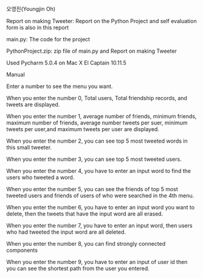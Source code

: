오영진(Youngjin Oh)

Report on making Tweeter: Report on the Python Project and self evaluation form is also in this report

main.py: The code for the project

PythonProject.zip: zip file of main.py and Report on making Tweeter 

Used Pycharm 5.0.4 on Mac X El Captain 10.11.5

Manual

Enter a number to see the menu you want.

  When you enter the number 0, Total users, Total friendship records, and tweets are displayed.
  
  When you enter the number 1, average number of friends, minimum friends, maximum number of friends, 
  average number tweets per suer, minimum tweets per user,and maximum tweets per user are displayed.

  When you enter the number 2, you can see top 5 most tweeted words in this small tweeter.
  
  When you enter the number 3, you can see top 5 most tweeted users.
  
  When you enter the number 4, you have to enter an input word to find the users who tweeted a word.
  
  When you enter the number 5, you can see the friends of top 5 most tweeted users and friends of users of who were searched in the 4th menu.
  
  When you enter the number 6, you have to enter an input word you want to delete, then the tweets that have the input word are all erased.
  
  When you enter the number 7, you have to enter an input word, then users who had tweeted the input word are all deleted.
  
  When you enter the number 8, you can find strongly connected components
  
  When you enter the number 9, you have to enter an input of user id then you can see the shortest path from the user you entered.
